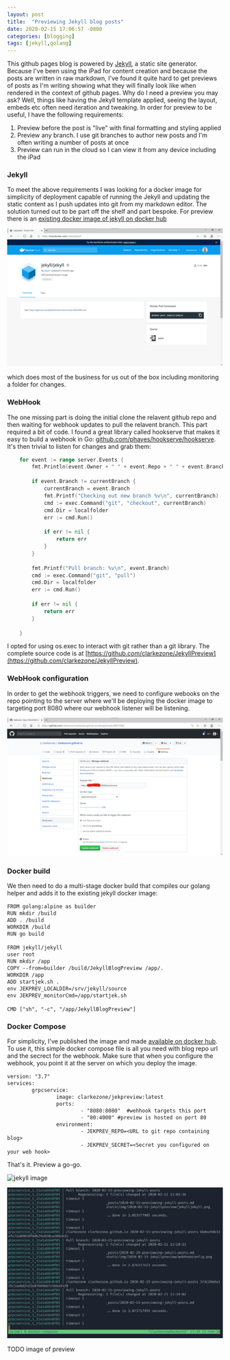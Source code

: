 ```yaml
---
layout: post
title:  "Previewing Jekyll blog posts"
date: 2020-02-15 17:06:57 -0800
categories: [blogging]
tags: [jekyll,golang]
---
```


This github pages blog is powered by [Jekyll](https://jekyllrb.com), a static site generator.  Because I've been using the iPad for content creation and because the posts are written in raw markdown, I've found it quite hard to get previews of posts as I'm writing showing what they will finally look like when rendered in the context of github pages.  Why do I need a preview you may ask?  Well, things like having the Jekyll template applied, seeing the layout, embeds etc often need iteration and tweaking.  In order for preview to be useful, I have the following requirements:

1. Preview before the post is "live" with final formatting and styling applied
2. Preview any branch.  I use git branches to author new posts and I'm often writing a number of posts at once
3. Preview can run in the cloud so I can view it from any device including the iPad

### Jekyll

To meet the above requirements I was looking for a docker image for simplicity of deployment capable of running the Jekyll and updating the static content as I push updates into git from my markdown editor.  The solution turned out to be part off the shelf and part bespoke.  For preview there is an [existing docker image of jekyll on docker hub](https://hub.docker.com/r/jekyll/jekyll) 

![jekyll image](/static/img/2020-02-15-jekyllpreview/jekylljekyll.png)

which does most of the business for us out of the box including monitoring a folder for changes.

### WebHook

The one missing part is doing the initial clone the relavent github repo and then waiting for webhook updates to pull the relavent branch.  This part required a bit of code.  I found a great library called hookserve that makes it easy to build a webhook in Go: [github.com/phayes/hookserve/hookserve](github.com/phayes/hookserve/hookserve).  It's then trivial to listen for changes and grab them:

```go
    for event := range server.Events {
		fmt.Println(event.Owner + " " + event.Repo + " " + event.Branch + " " + event.Commit)

		if event.Branch != currentBranch {
			currentBranch = event.Branch
			fmt.Printf("Checking out new branch %v\n", currentBranch)
			cmd := exec.Command("git", "checkout", currentBranch)
			cmd.Dir = localfolder
			err := cmd.Run()

			if err != nil {
				return err
			}
		}

		fmt.Printf("Pull branch: %v\n", event.Branch)
		cmd := exec.Command("git", "pull")
		cmd.Dir = localfolder
		err := cmd.Run()

		if err != nil {
			return err
		}

	}
```

I opted for using os.exec to interact with git rather than a git library.  The complete source code is at [https://github.com/clarkezone/JekyllPreview](https://github.com/clarkezone/JekyllPreview).

### WebHook configuration

In order to get the webhook triggers, we need to configure webooks on the repo pointing to the server where we'll be deploying the docker image to targeting port 8080 where our webhook listener will be listening.

![jekyll image](/static/img/2020-02-15-jekyllpreview/webhookconfig.png)

### Docker build

We then need to do a multi-stage docker build that compiles our golang helper and adds it to the existing jekyll docker image:

```docker
FROM golang:alpine as builder
RUN mkdir /build
ADD . /build
WORKDIR /build
RUN go build

FROM jekyll/jekyll
user root
RUN mkdir /app
COPY --from=builder /build/JekyllBlogPreview /app/.
WORKDIR /app
ADD startjek.sh .
env JEKPREV_LOCALDIR=/srv/jekyll/source
env JEKPREV_monitorCmd=/app/startjek.sh

CMD ["sh", "-c", "/app/JekyllBlogPreview"]
```

### Docker Compose

For simplicity, I've published the image and made [available on docker hub](https://hub.docker.com/repository/docker/clarkezone/jekpreview).  To use it, this simple docker compose file is all you need with blog repo url and the secrect for the webhook.  Make sure that when you configure the webhook, you point it at the server on which you deploy the image.

```docker-compose
version: "3.7"
services:
        grpcservice:
                image: clarkezone/jekpreview:latest
                ports:
                        - "8080:8080"  #wehhook targets this port
                        - "80:4000" #preview is hosted on port 80
                environment:
                        - JEKPREV_REPO=<URL to git repo containing blog>
                        - JEKPREV_SECRET=<Secret you configured on your web hook>
```

That's it.  Preview a go-go.

![jekyll image](/static/img/2020-02-15-jekyllpreview/preview.jpg)

![jekyll image](/static/img/2020-02-15-jekyllpreview/webhookfire.png)

TODO image of preview

